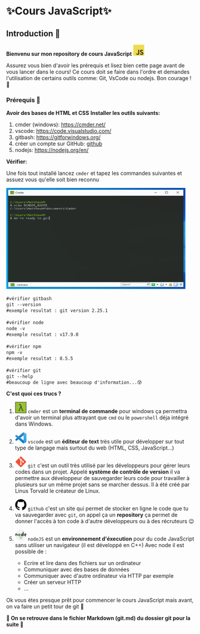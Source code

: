 # ✨Cours JavaScript✨
## Introduction 🚪
**Bienvenu sur mon repository de cours JavaScript**  <img src="/images/js.png" alt="cplusplus" width="30" height="30"/>

<p>Assurez vous bien d'avoir les prérequis et lisez bien cette page avant de vous lancer dans le cours! Ce cours doit se faire dans l'ordre et demandes l'utilisation de certains outils comme: Git, VsCode ou nodejs. Bon courage !
💪</p>

### Prérequis 🧰 
**Avoir des bases de HTML et CSS**
**Installer les outils suivants:**
1. cmder (windows): https://cmder.net/
2. vscode: https://code.visualstudio.com/
3. gitbash: https://gitforwindows.org/ 
4. créer un compte sur GitHub: <a href="https://github.com/signup?ref_cta=Sign+up&ref_loc=header+logged+out&ref_page=%2F&source=header-home">github</a>
5. nodejs: https://nodejs.org/en/



**Vérifier:**

Une fois tout installé lancez `cmder` et tapez les commandes suivantes et assuez vous qu'elle soit bien reconnu

<img src="/images/cmder_screen.png" alt="cplusplus" width="480" height="270"/> 

```shell
#vérifier gitbash
git --version
#exemple resultat : git version 2.25.1

#vérifier node
node -v
#exemple resultat : v17.9.0

#vérifier npm
npm -v
#exemple resultat : 8.5.5

#vérifier git
git --help
#beaucoup de ligne avec beaucoup d'information...😰
```


**C'est quoi ces trucs ?**

1. <img src="/images/cmder.png" alt="cplusplus" width="30" height="30"/> `cmder` est un **terminal de commande** pour windows ça permettra d'avoir un terminal plus attrayant que `cmd` ou le `powershell` déja intégré dans Windows. 
2. <img src="/images/vscode.png" alt="cplusplus" width="30" height="30"/> `vscode` est un **éditeur de text** très utile pour développer sur tout type de langage mais surtout du web (HTML, CSS, JavaScript...)
3. <img src="/images/git.png" alt="cplusplus" width="30" height="30"/> `git` c'est un outil très utilisé par les développeurs pour gérer leurs codes dans un projet. Appelé **système de contrôle de version** il va permettre aux développeur de sauvegarder leurs code pour travailler à plusieurs sur un même projet sans se marcher dessus. Il à été créé par Linus Torvald le créateur de Linux.

4. <img src="/images/github.png" alt="cplusplus" width="30" height="30"/> `github` c'est un site qui permet de stocker en ligne le code que tu va sauvegarder avec `git`, on appel ça un **repository** ça permet de donner l'accès à ton code à d'autre développeurs ou à des récruteurs 😉
5. <img src="/images/nodejs.png" alt="cplusplus" width="30" height="30"/> `nodeJS` est un **environnement d'éxecution** pour du code JavaScript sans utiliser un navigateur (il est développé en C++)
Avec node il est possible de :
    * Ecrire et lire dans des fichiers sur un ordinateur
    * Communiquer avec des bases de données
    * Communiquer avec d'autre ordinateur via HTTP par exemple
    * Créer un serveur HTTP
    * ...

Ok vous étes presque prêt pour commencer le cours JavaScript mais avant, on va faire un petit tour de git 🤩

**📁 On se retrouve dans le fichier Markdown (git.md) du dossier git pour la suite 📁**
